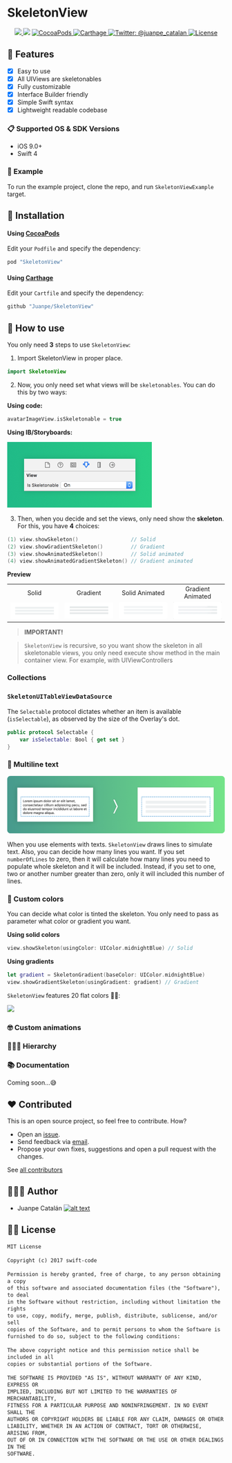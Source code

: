 # SkeletonView

<p align="center">
    <a href="https://dashboard.buddybuild.com/apps/59e21f30b84107000143844a/build/latest?branch=master">
        <img src="https://dashboard.buddybuild.com/api/statusImage?appID=59e21f30b84107000143844a&branch=master&build=latest" />
    </a>
    <img src="https://img.shields.io/badge/Swift-4.0-orange.svg" />
    <a href="https://cocoapods.org/pods/SkeletonView">
        <img src="https://img.shields.io/cocoapods/v/SkeletonView.svg" alt="CocoaPods" />
    </a>
    <a href="https://github.com/Carthage/Carthage">
        <img src="https://img.shields.io/badge/carthage-compatible-4BC51D.svg?style=flat" alt="Carthage" />
    </a>
    <a href="https://twitter.com/juanpe_catalan">
        <img src="https://img.shields.io/badge/contact-@juanpe_catalan-blue.svg?style=flat" alt="Twitter: @juanpe_catalan" />
    </a>
    <a href="https://opensource.org/licenses/MIT">
  <img src="https://img.shields.io/badge/License-MIT-yellow.svg" alt="License" />
</a>
</p>



## 🚀 Features

- [x] Easy to use
- [x] All UIViews are skeletonables
- [x] Fully customizable
- [x] Interface Builder friendly
- [x] Simple Swift syntax
- [x] Lightweight readable codebase

### 📋 Supported OS & SDK Versions

* iOS 9.0+
* Swift 4

### 🔮 Example

To run the example project, clone the repo, and run `SkeletonViewExample` target.

## 📲 Installation

#### Using [CocoaPods](https://cocoapods.org)

Edit your `Podfile` and specify the dependency:

```ruby
pod "SkeletonView"
```

#### Using [Carthage](https://github.com/carthage)

Edit your `Cartfile` and specify the dependency:

```bash
github "Juanpe/SkeletonView"
```

## 🐒 How to use

You only need **3** steps to use `SkeletonView`:

1. Import SkeletonView in proper place.
```swift
import SkeletonView
```

2. Now, you only need set what views will be `skeletonables`. You can do this by two ways:

**Using code:**
```swift
avatarImageView.isSkeletonable = true
```
**Using IB/Storyboards:**

![](Assets/storyboard.png)

3. Then, when you decide and set the views, only need show the **skeleton**. For this, you have **4** choices:

```swift
(1) view.showSkeleton()                 // Solid
(2) view.showGradientSkeleton()         // Gradient
(3) view.showAnimatedSkeleton()         // Solid animated
(4) view.showAnimatedGradientSkeleton() // Gradient animated
```

**Preview**

<table>
<tr>
<td width="25%">
<center>Solid</center>
</td>
<td width="25%">
<center>Gradient</center>
</td>
<td width="25%">
<center>Solid Animated</center>
</td>
<td width="25%">
<center>Gradient Animated</center>
</td>
</tr>
<tr>
<td width="25%">
<img src="Assets/solid.png"></img>
</td>
<td width="25%">
<img src="Assets/gradient.png"></img>
</td>
<td width="25%">
<img src="Assets/solid_animated.gif"></img>
</td>
<td width="25%">
<img src="Assets/gradient_animated.gif"></img>
</td>
</tr>
</table>

> **IMPORTANT!**

>```SkeletonView``` is recursive, so you want show the skeleton in all skeletonable views, you only need execute show method in the main container view. For example, with UIViewControllers

###  Collections

### `SkeletonUITableViewDataSource`

 The `Selectable` protocol dictates whether an item is available (`isSelectable`), as observed by the size of the Overlay's dot.

``` swift
public protocol Selectable {
    var isSelectable: Bool { get set }
}
```

### 📰 Multiline text


![](Assets/multilines.png)

When you use elements with texts. ```SkeletonView``` draws lines to simulate text.
Also, you can decide how many lines you want. If you set ```numberOfLines``` to zero, then it will calculate how many lines you need to populate whole skeleton and it will be included. Instead, if you set to one, two or another number greater than zero, only it will included this number of lines.

### 🎨 Custom colors

You can decide what color is tinted the skeleton. You only need to pass as parameter what color or gradient you want.

**Using solid colors**
``` swift
view.showSkeleton(usingColor: UIColor.midnightBlue) // Solid
```
**Using gradients**
``` swift
let gradient = SkeletonGradient(baseColor: UIColor.midnightBlue)
view.showGradientSkeleton(usingGradient: gradient) // Gradient
```

```SkeletonView``` features 20 flat colors 🤙🏼:

![](Assets/flatcolors.png)

### 🤓 Custom animations

### 👨‍👧‍👦 Hierarchy

### 📚 Documentation
Coming soon...😅

## ❤️ Contributed
This is an open source project, so feel free to contribute. How?
- Open an [issue](https://github.com/Juanpe/SkeletonView/issues/new).
- Send feedback via [email](mailto://juanpecatalan.com).
- Propose your own fixes, suggestions and open a pull request with the changes.

See [all contributors](https://github.com/Juanpe/SkeletonView/graphs/contributors)

## 👨🏻‍💻 Author
[1.1]: http://i.imgur.com/tXSoThF.png
[1]: http://www.twitter.com/juanpe_catalan

* Juanpe Catalán [![alt text][1.1]][1]

## 👮🏻 License

```
MIT License

Copyright (c) 2017 swift-code

Permission is hereby granted, free of charge, to any person obtaining a copy
of this software and associated documentation files (the "Software"), to deal
in the Software without restriction, including without limitation the rights
to use, copy, modify, merge, publish, distribute, sublicense, and/or sell
copies of the Software, and to permit persons to whom the Software is
furnished to do so, subject to the following conditions:

The above copyright notice and this permission notice shall be included in all
copies or substantial portions of the Software.

THE SOFTWARE IS PROVIDED "AS IS", WITHOUT WARRANTY OF ANY KIND, EXPRESS OR
IMPLIED, INCLUDING BUT NOT LIMITED TO THE WARRANTIES OF MERCHANTABILITY,
FITNESS FOR A PARTICULAR PURPOSE AND NONINFRINGEMENT. IN NO EVENT SHALL THE
AUTHORS OR COPYRIGHT HOLDERS BE LIABLE FOR ANY CLAIM, DAMAGES OR OTHER
LIABILITY, WHETHER IN AN ACTION OF CONTRACT, TORT OR OTHERWISE, ARISING FROM,
OUT OF OR IN CONNECTION WITH THE SOFTWARE OR THE USE OR OTHER DEALINGS IN THE
SOFTWARE.
```
